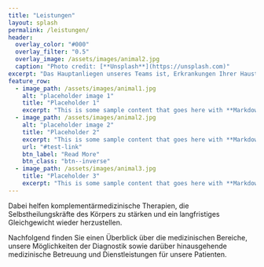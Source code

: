 ```yaml
---
title: "Leistungen"
layout: splash
permalink: /leistungen/
header:
  overlay_color: "#000"
  overlay_filter: "0.5"
  overlay_image: /assets/images/animal2.jpg
  caption: "Photo credit: [**Unsplash**](https://unsplash.com)"
excerpt: "Das Hauptanliegen unseres Teams ist, Erkrankungen Ihrer Haustiere durch Vorsorge zu vermeiden bzw. Krankheiten bereits im Frühstadium zu erkennen und zu heilen."
feature_row:
  - image_path: /assets/images/animal1.jpg
    alt: "placeholder image 1"
    title: "Placeholder 1"
    excerpt: "This is some sample content that goes here with **Markdown** formatting."
  - image_path: /assets/images/animal2.jpg
    alt: "placeholder image 2"
    title: "Placeholder 2"
    excerpt: "This is some sample content that goes here with **Markdown** formatting."
    url: "#test-link"
    btn_label: "Read More"
    btn_class: "btn--inverse"
  - image_path: /assets/images/animal3.jpg
    title: "Placeholder 3"
    excerpt: "This is some sample content that goes here with **Markdown** formatting."
---
```


Dabei helfen komplementärmedizinische Therapien, die Selbstheilungskräfte des Körpers zu stärken und ein langfristiges Gleichgewicht wieder herzustellen.

Nachfolgend finden Sie einen Überblick über die medizinischen Bereiche, unsere Möglichkeiten der Diagnostik sowie darüber hinausgehende medizinische Betreuung und Dienstleistungen für unsere Patienten.